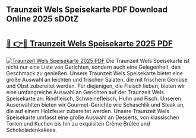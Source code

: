 ## Traunzeit Wels Speisekarte PDF Download Online 2025 sDOtZ

# <h2><a href="http://gc5e06j.nevu.top/?p=Traunzeit+Wels+Speisekarte">🔗 👉🔴 Traunzeit Wels Speisekarte 2025 PDF</a></h2>

[![Traunzeit Wels Speisekarte 2025 PDF](https://i.imgur.com/dBaPXMq.png)](http://gc5e06j.nevu.top/?p=Traunzeit+Wels+Speisekarte)
Die Traunzeit Wels Speisekarte ist nicht nur eine Liste von Gerichten, sondern auch eine Gelegenheit, den Geschmack zu genießen. Unsere Traunzeit Wels Speisekarte bietet eine große Auswahl an leichten und frischen Salaten, die mit frischem Gemüse und Obst zubereitet werden. Für diejenigen, die Fleisch lieben, bieten wir eine umfangreiche Auswahl an Gerichten auf der Traunzeit Wels Speisekarte an: Rindfleisch, Schweinefleisch, Huhn und Fisch. Unseren Auserwählten bieten wir Gourmet-Gerichte wie Schaschlik und Steak an, die auf einem Holzfeuer zubereitet werden. Unsere Traunzeit Wels Speisekarte umfasst eine große Auswahl an Desserts, von klassischen Torten und Kuchen bis hin zu exquisiten Crème Brûlée und Schokoladenkakees.
